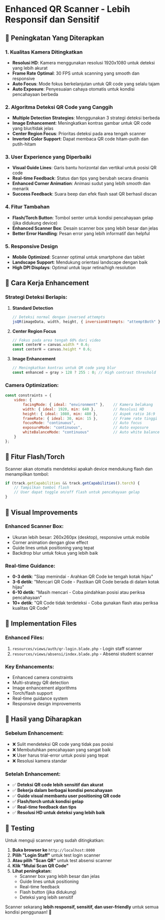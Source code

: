 # Enhanced QR Scanner - Lebih Responsif dan Sensitif

## 🚀 Peningkatan Yang Diterapkan

### 1. **Kualitas Kamera Ditingkatkan**
- **Resolusi HD**: Kamera menggunakan resolusi 1920x1080 untuk deteksi yang lebih akurat
- **Frame Rate Optimal**: 30 FPS untuk scanning yang smooth dan responsive
- **Auto Focus**: Mode fokus berkelanjutan untuk QR code yang selalu tajam
- **Auto Exposure**: Penyesuaian cahaya otomatis untuk kondisi pencahayaan berbeda

### 2. **Algoritma Deteksi QR Code yang Canggih**
- **Multiple Detection Strategies**: Menggunakan 3 strategi deteksi berbeda
- **Image Enhancement**: Meningkatkan kontras gambar untuk QR code yang blur/tidak jelas
- **Center Region Focus**: Prioritas deteksi pada area tengah scanner
- **Inverted Color Support**: Dapat membaca QR code hitam-putih dan putih-hitam

### 3. **User Experience yang Diperbaiki**
- **Visual Guide Lines**: Garis bantu horizontal dan vertikal untuk posisi QR code
- **Real-time Feedback**: Status dan tips yang berubah secara dinamis
- **Enhanced Corner Animation**: Animasi sudut yang lebih smooth dan menarik
- **Success Feedback**: Suara beep dan efek flash saat QR berhasil discan

### 4. **Fitur Tambahan**
- **Flash/Torch Button**: Tombol senter untuk kondisi pencahayaan gelap (jika didukung device)
- **Enhanced Scanner Box**: Desain scanner box yang lebih besar dan jelas
- **Better Error Handling**: Pesan error yang lebih informatif dan helpful

### 5. **Responsive Design**
- **Mobile Optimized**: Scanner optimal untuk smartphone dan tablet
- **Landscape Support**: Mendukung orientasi landscape dengan baik
- **High DPI Displays**: Optimal untuk layar retina/high resolution

## 🎯 Cara Kerja Enhancement

### **Strategi Deteksi Berlapis:**

1. **Standard Detection**
   ```javascript
   // Deteksi normal dengan inversed attempts
   jsQR(imageData, width, height, { inversionAttempts: "attemptBoth" })
   ```

2. **Center Region Focus**
   ```javascript
   // Fokus pada area tengah 60% dari video
   const centerW = canvas.width * 0.6;
   const centerH = canvas.height * 0.6;
   ```

3. **Image Enhancement**
   ```javascript
   // Meningkatkan kontras untuk QR code yang blur
   const enhanced = gray > 128 ? 255 : 0; // High contrast threshold
   ```

### **Camera Optimization:**

```javascript
const constraints = {
    video: {
        facingMode: { ideal: "environment" },    // Kamera belakang
        width: { ideal: 1920, min: 640 },        // Resolusi HD
        height: { ideal: 1080, min: 480 },       // Aspek ratio 16:9
        frameRate: { ideal: 30, min: 15 },       // Frame rate tinggi
        focusMode: "continuous",                 // Auto focus
        exposureMode: "continuous",              // Auto exposure
        whiteBalanceMode: "continuous"           // Auto white balance
    }
};
```

## 📱 Fitur Flash/Torch

Scanner akan otomatis mendeteksi apakah device mendukung flash dan menampilkan tombol:

```javascript
if (track.getCapabilities && track.getCapabilities().torch) {
    // Tampilkan tombol flash
    // User dapat toggle on/off flash untuk pencahayaan gelap
}
```

## 🎨 Visual Improvements

### **Enhanced Scanner Box:**
- Ukuran lebih besar: 260x260px (desktop), responsive untuk mobile
- Corner animation dengan glow effect
- Guide lines untuk positioning yang tepat
- Backdrop blur untuk fokus yang lebih baik

### **Real-time Guidance:**
- **0-3 detik**: "Siap memindai - Arahkan QR Code ke tengah kotak hijau"
- **3-6 detik**: "Mencari QR Code - Pastikan QR Code berada di dalam kotak hijau"
- **6-10 detik**: "Masih mencari - Coba pindahkan posisi atau periksa pencahayaan"
- **10+ detik**: "QR Code tidak terdeteksi - Coba gunakan flash atau periksa kualitas QR Code"

## 🔧 Implementation Files

### **Enhanced Files:**
1. `resources/views/auth/qr-login.blade.php` - Login staff scanner
2. `resources/views/absensi/index.blade.php` - Absensi student scanner

### **Key Enhancements:**
- Enhanced camera constraints
- Multi-strategy QR detection
- Image enhancement algorithms
- Torch/flash support
- Real-time guidance system
- Responsive design improvements

## 🎯 Hasil yang Diharapkan

### **Sebelum Enhancement:**
- ❌ Sulit mendeteksi QR code yang tidak pas posisi
- ❌ Membutuhkan pencahayaan yang sangat baik
- ❌ User harus trial-error untuk posisi yang tepat
- ❌ Resolusi kamera standar

### **Setelah Enhancement:**
- ✅ **Deteksi QR code lebih sensitif dan akurat**
- ✅ **Bekerja dalam berbagai kondisi pencahayaan**
- ✅ **Guide visual membantu user positioning QR code**
- ✅ **Flash/torch untuk kondisi gelap**
- ✅ **Real-time feedback dan tips**
- ✅ **Resolusi HD untuk deteksi yang lebih baik**

## 🚀 Testing

Untuk menguji scanner yang sudah ditingkatkan:

1. **Buka browser ke** `http://localhost:8000`
2. **Pilih "Login Staff"** untuk test login scanner
3. **Atau pilih "Scan QR"** untuk test absensi scanner
4. **Klik "Mulai Scan QR Code"**
5. **Lihat peningkatan:**
   - Scanner box yang lebih besar dan jelas
   - Guide lines untuk positioning
   - Real-time feedback
   - Flash button (jika didukung)
   - Deteksi yang lebih sensitif

Scanner sekarang **lebih responsif, sensitif, dan user-friendly** untuk semua kondisi penggunaan! 🎉
